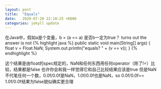 ```yaml
---
layout: post
title:  "Equals"
date:   2020-07-20 22:10:25 +0800
categories: jekyll update
---
```

在Java中，假如a是个变量，b = (a == a)
是否b一定为true？
turns out the answer is not
{% highlight java %}
public static void main(String[] args) {
  float v = Float.NaN;
  System.out.println("equals? " + (v == v));
}
{% endhighlight %}

这个结果是由float的spec规定的，NaN和任何东西用任何operator（除了!=）比较，结果都是false
也许你会和我一样觉得它和自己比较结果应该是true
但是NaN不代笔任何一个数，0.0f/0.0f是NaN，1.0f/0.0f也是NaN，so
0.0f/0.0f== 1.0f/0.0f结果为false貌似确实更合理